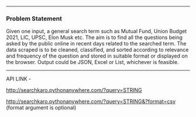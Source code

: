 # 

---

### Problem Statement

Given one input, a general search term such as Mutual Fund, Union Budget 2021, LIC, UPSC, Elon Musk etc. The aim is to find all the questions being asked by the public online in recent days related to the searched term. The data scraped is to be cleaned, classified, and sorted according to relevance and frequency of the question and stored in suitable format or displayed on the browser. Output could be JSON, Excel or List, whichever is feasible.

---


API LINK -

http://searchkaro.pythonanywhere.com/?query=STRING

http://searchkaro.pythonanywhere.com/?query=STRING&?format=csv (format argument is optional)
